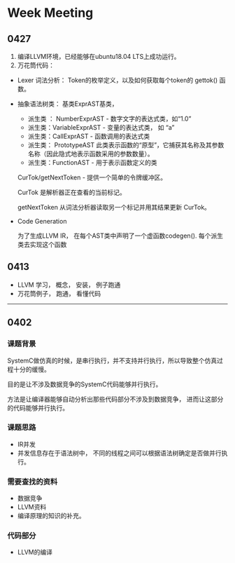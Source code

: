 # Week Meeting

## 0427
1. 编译LLVM环境，已经能够在ubuntu18.04 LTS上成功运行。
2. 万花筒代码：
- Lexer 词法分析： Token的枚举定义，以及如何获取每个token的 gettok() 函数。

- 抽象语法树类： 基类ExprAST基类，

  - 派生类 ： NumberExprAST - 数字文字的表达式类，如“1.0”
  - 派生类：VariableExprAST - 变量的表达式类， 如 “a”
  - 派生类：CallExprAST - 函数调用的表达式类
  - 派生类： PrototypeAST 此类表示函数的“原型”，它捕获其名称及其参数名称（因此隐式地表示函数采用的参数数量）。
  - 派生类：FunctionAST - 用于表示函数定义的类

  

  CurTok/getNextToken - 提供一个简单的令牌缓冲区。 

  CurTok 是解析器正在查看的当前标记。 

  getNextToken 从词法分析器读取另一个标记并用其结果更新 CurTok。

- Code Generation

  为了生成LLVM IR， 在每个AST类中声明了一个虚函数codegen(). 每个派生类去实现这个函数
  
  
  
  



## 0413

- LLVM 学习， 概念， 安装， 例子跑通
- 万花筒例子， 跑通， 看懂代码

---

## 0402

### 课题背景

SystemC做仿真的时候，是串行执行，并不支持并行执行，所以导致整个仿真过程十分的缓慢。

目的是让不涉及数据竞争的SystemC代码能够并行执行。

方法是让编译器能够自动分析出那些代码部分不涉及到数据竞争， 进而让这部分的代码能够并行执行。



### 课题思路

- IR并发
- 并发信息存在于语法树中， 不同的线程之间可以根据语法树确定是否做并行执行。

### 需要查找的资料

- 数据竞争
- LLVM资料
- 编译原理的知识的补充。

### 代码部分

- LLVM的编译




